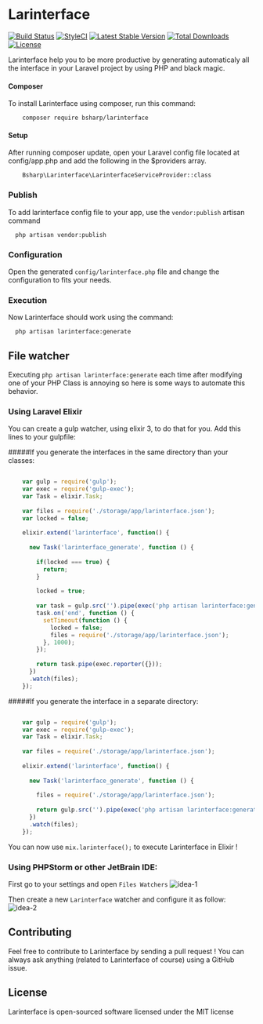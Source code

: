 # Larinterface

[![Build Status](https://travis-ci.org/bsharp/Larinterface.svg)](https://travis-ci.org/bsharp/Larinterface)
[![StyleCI](https://styleci.io/repos/39567681/shield)](https://styleci.io/repos/39567681)
[![Latest Stable Version](https://poser.pugx.org/bsharp/larinterface/v/stable)](https://packagist.org/packages/bsharp/larinterface)
[![Total Downloads](https://poser.pugx.org/bsharp/larinterface/downloads)](https://packagist.org/packages/bsharp/larinterface)
[![License](https://poser.pugx.org/bsharp/larinterface/license)](https://packagist.org/packages/bsharp/larinterface)

Larinterface help you to be more productive by generating automaticaly all the interface in your Laravel project by using PHP and black magic.

#### Composer

To install Larinterface using composer, run this command:

```
    composer require bsharp/larinterface
```
#### Setup

After running composer update, open your Laravel config file located at config/app.php and add the following in the $providers array.

```
    Bsharp\Larinterface\LarinterfaceServiceProvider::class
```

### Publish

To add larinterface config file to your app, use the `vendor:publish` artisan command

```
  php artisan vendor:publish
```

### Configuration

Open the generated `config/larinterface.php` file and change the configuration to fits your needs.

### Execution

Now Larinterface should work using the command:

```
  php artisan larinterface:generate
```

## File watcher

Executing `php artisan larinterface:generate` each time after modifying one of your PHP Class is annoying so here is some ways to automate this behavior.

### Using Laravel Elixir

You can create a gulp watcher, using elixir 3, to do that for you. Add this lines to your gulpfile:

#####If you generate the interfaces in the same directory than your classes: 
```javascript

    var gulp = require('gulp');
    var exec = require('gulp-exec');
    var Task = elixir.Task;
    
    var files = require('./storage/app/larinterface.json');
    var locked = false;
    
    elixir.extend('larinterface', function() {
    
      new Task('larinterface_generate', function () {
    
        if(locked === true) {
          return;
        }
    
        locked = true;
    
        var task = gulp.src('').pipe(exec('php artisan larinterface:generate'));
        task.on('end', function () {
          setTimeout(function () {
            locked = false;
            files = require('./storage/app/larinterface.json');
          }, 1000);
        });
    
        return task.pipe(exec.reporter({}));
      })
      .watch(files);
    });
```
#####If you generate the interface in a separate directory:
```javascript

    var gulp = require('gulp');
    var exec = require('gulp-exec');
    var Task = elixir.Task;
    
    var files = require('./storage/app/larinterface.json');
    
    elixir.extend('larinterface', function() {
    
      new Task('larinterface_generate', function () {
    
        files = require('./storage/app/larinterface.json');
    
        return gulp.src('').pipe(exec('php artisan larinterface:generate')).pipe(exec.reporter({}));
      })
      .watch(files);
    });
```

You can now use `mix.larinterface();` to execute Larinterface in Elixir ! 

### Using PHPStorm or other JetBrain IDE:

First go to your settings and open `Files Watchers`
![idea-1](https://cloud.githubusercontent.com/assets/2951704/9404707/0e74d9d2-47f2-11e5-92bc-c2557595dc3e.png)

Then create a new `Larinterface` watcher and configure it as follow:
![idea-2](https://cloud.githubusercontent.com/assets/2951704/9404709/11a5af0a-47f2-11e5-9fb0-71a97015416f.png)

## Contributing

Feel free to contribute to Larinterface by sending a pull request ! You can always ask anything (related to Larinterface of course) using a GitHub issue. 

## License

Larinterface is open-sourced software licensed under the MIT license
